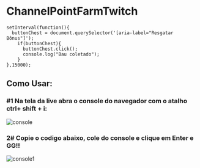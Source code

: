 # ChannelPointFarmTwitch

```
setInterval(function(){
  buttonChest = document.querySelector('[aria-label="Resgatar Bônus"]');
    if(buttonChest){
      buttonChest.click();
      console.log("Bau coletado");
    }
},15000);

```
## Como Usar:

### #1 Na tela da live abra o console do navegador com o atalho ctrl+ shift + i:

![console](https://user-images.githubusercontent.com/32443720/106391457-1d3dce00-63cc-11eb-98c1-a48d41504fb5.PNG)

### 2# Copie o codigo abaixo, cole do console e clique em Enter e GG!!
![console1](https://user-images.githubusercontent.com/32443720/106391456-1ca53780-63cc-11eb-883a-03fd83dc785f.PNG)

